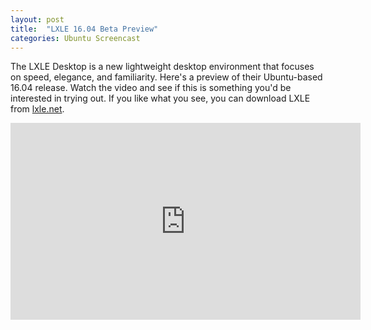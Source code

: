 ```yaml
---
layout: post
title:  "LXLE 16.04 Beta Preview"
categories: Ubuntu Screencast
---
```


The LXLE Desktop is a new lightweight desktop environment that focuses on speed, elegance, and familiarity. Here's a preview of their Ubuntu-based 16.04 release. Watch the video and see if this is something you'd be interested in trying out. If you like what you see, you can download LXLE from [lxle.net](http://lxle.net/).

<iframe width="560" height="315" src="https://www.youtube.com/embed/6DTaQar1mSI" frameborder="0" allowfullscreen></iframe>